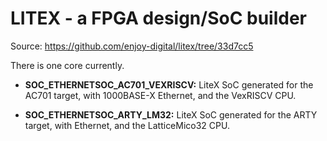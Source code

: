 # LITEX - a FPGA design/SoC builder

Source: https://github.com/enjoy-digital/litex/tree/33d7cc5

There is one core currently.

- **SOC_ETHERNETSOC_AC701_VEXRISCV:** LiteX SoC generated for the AC701 target, 
  with 1000BASE-X Ethernet, and the VexRISCV CPU.

- **SOC_ETHERNETSOC_ARTY_LM32:** LiteX SoC generated for the ARTY target,
  with Ethernet, and the LatticeMico32 CPU.

